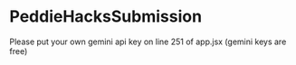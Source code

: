 # PeddieHacksSubmission

Please put your own gemini api key on line 251 of app.jsx (gemini keys are free)
